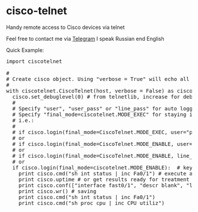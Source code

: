 # cisco-telnet
Handy remote access to Cisco devices via telnet

Feel free to contact me via <a href="https://t.me/sergeyzelyukin">Telegram</a>
I speak Russian end English

Quick Example:

<pre>
import ciscotelnet

#
# Create cisco object. Using "verbose = True" will echo all receiving data to STDOUT. Use "with" statement for autologout and proper socket closure.
#
with ciscotelnet.CiscoTelnet(host, verbose = False) as cisco:
  cisco.set_debuglevel(0) # from telnetlib, increase for debugging
  #
  # Specify "user", "user_pass" or "line_pass" for auto logging, or use default "interactive=True" for keyboard inputs.
  # Specify "final_mode=ciscotelnet.MODE_EXEC" for staying in user exec mode or rely on default "MODE_ENABLE" and specify "enable_password" (or use keyboard inputs again) 
  # i.e.:
  #
  # if cisco.login(final_mode=CiscoTelnet.MODE_EXEC, user="peter", user_pass="secret"):
  # or
  # if cisco.login(final_mode=CiscoTelnet.MODE_ENABLE, user="john", user_pass="12345678", enable_pass="cisco"):
  # or
  # if cisco.login(final_mode=CiscoTelnet.MODE_ENABLE, line_pass="abcdef", enable_pass="cisco"):
  # or
  if cisco.login(final_mode=ciscotelnet.MODE_ENABLE):  # keyboard interactive
    print cisco.cmd("sh int status | inc Fa0/1") # execute any command on cisco device and get raw output
    print cisco.uptime # or get results ready for treatment 
    print cisco.conf(["interface fast0/1", "descr blank", "load-interval 300"])  # IMPORTANT: do not use "conf t" and/or "end" cli commands here
    print cisco.wr() # saving
    print cisco.cmd("sh int status | inc Fa0/1")
    print cisco.cmd("sh proc cpu | inc CPU utiliz")
</pre>
